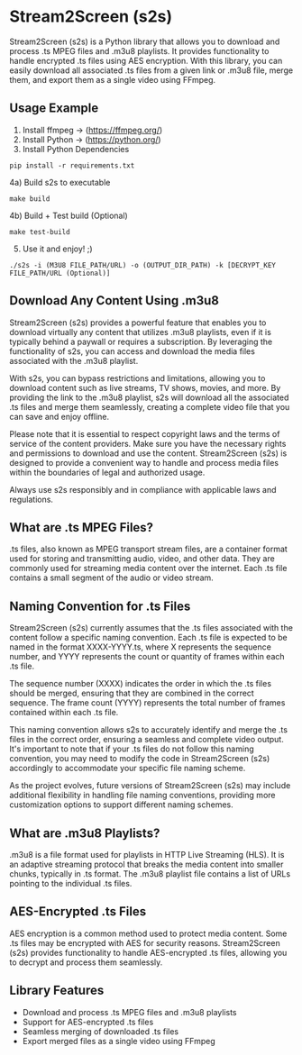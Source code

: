 # Stream2Screen (s2s)
Stream2Screen (s2s) is a Python library that allows you to download and process .ts MPEG files and .m3u8 playlists. It provides functionality to handle encrypted .ts files using AES encryption. With this library, you can easily download all associated .ts files from a given link or .m3u8 file, merge them, and export them as a single video using FFmpeg.

## Usage Example
1) Install ffmpeg -> (https://ffmpeg.org/)
2) Install Python -> (https://python.org/)
3) Install Python Dependencies
```
pip install -r requirements.txt
```
4a) Build s2s to executable
```
make build
```
4b) Build + Test build (Optional)
```
make test-build
```
5) Use it and enjoy! ;)
```
./s2s -i (M3U8 FILE_PATH/URL) -o (OUTPUT_DIR_PATH) -k [DECRYPT_KEY FILE_PATH/URL (Optional)] 
```

## Download Any Content Using .m3u8
Stream2Screen (s2s) provides a powerful feature that enables you to download virtually any content that utilizes .m3u8 playlists, even if it is typically behind a paywall or requires a subscription. By leveraging the functionality of s2s, you can access and download the media files associated with the .m3u8 playlist.

With s2s, you can bypass restrictions and limitations, allowing you to download content such as live streams, TV shows, movies, and more. By providing the link to the .m3u8 playlist, s2s will download all the associated .ts files and merge them seamlessly, creating a complete video file that you can save and enjoy offline.

Please note that it is essential to respect copyright laws and the terms of service of the content providers. Make sure you have the necessary rights and permissions to download and use the content. Stream2Screen (s2s) is designed to provide a convenient way to handle and process media files within the boundaries of legal and authorized usage.

Always use s2s responsibly and in compliance with applicable laws and regulations.

## What are .ts MPEG Files?

.ts files, also known as MPEG transport stream files, are a container format used for storing and transmitting audio, video, and other data. They are commonly used for streaming media content over the internet. Each .ts file contains a small segment of the audio or video stream.

## Naming Convention for .ts Files
Stream2Screen (s2s) currently assumes that the .ts files associated with the content follow a specific naming convention. Each .ts file is expected to be named in the format XXXX-YYYY.ts, where X represents the sequence number, and YYYY represents the count or quantity of frames within each .ts file.

The sequence number (XXXX) indicates the order in which the .ts files should be merged, ensuring that they are combined in the correct sequence. The frame count (YYYY) represents the total number of frames contained within each .ts file.

This naming convention allows s2s to accurately identify and merge the .ts files in the correct order, ensuring a seamless and complete video output. It's important to note that if your .ts files do not follow this naming convention, you may need to modify the code in Stream2Screen (s2s) accordingly to accommodate your specific file naming scheme.

As the project evolves, future versions of Stream2Screen (s2s) may include additional flexibility in handling file naming conventions, providing more customization options to support different naming schemes.
## What are .m3u8 Playlists?

.m3u8 is a file format used for playlists in HTTP Live Streaming (HLS). It is an adaptive streaming protocol that breaks the media content into smaller chunks, typically in .ts format. The .m3u8 playlist file contains a list of URLs pointing to the individual .ts files.

## AES-Encrypted .ts Files

AES encryption is a common method used to protect media content. Some .ts files may be encrypted with AES for security reasons. Stream2Screen (s2s) provides functionality to handle AES-encrypted .ts files, allowing you to decrypt and process them seamlessly.

## Library Features

- Download and process .ts MPEG files and .m3u8 playlists
- Support for AES-encrypted .ts files
- Seamless merging of downloaded .ts files
- Export merged files as a single video using FFmpeg
